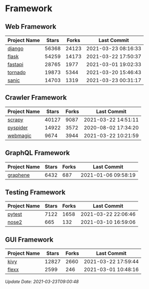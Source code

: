 # Framework

## Web Framework
| Project Name | Stars | Forks | Last Commit |
| ------------ | ----- | ----- | ----------- |
| [django](https://github.com/django/django) | 56368 | 24123 | 2021-03-23 08:16:33 |
| [flask](https://github.com/pallets/flask) | 54259 | 14173 | 2021-03-22 17:50:37 |
| [fastapi](https://github.com/tiangolo/fastapi) | 28765 | 1977 | 2021-03-01 19:02:33 |
| [tornado](https://github.com/tornadoweb/tornado) | 19873 | 5344 | 2021-03-20 15:46:43 |
| [sanic](https://github.com/sanic-org/sanic) | 14703 | 1319 | 2021-03-23 00:31:17 |

## Crawler Framework
| Project Name | Stars | Forks | Last Commit |
| ------------ | ----- | ----- | ----------- |
| [scrapy](https://github.com/scrapy/scrapy) | 40127 | 9087 | 2021-03-22 14:51:11 |
| [pyspider](https://github.com/binux/pyspider) | 14922 | 3572 | 2020-08-02 17:34:20 |
| [webmagic](https://github.com/code4craft/webmagic) | 9674 | 3944 | 2021-03-22 10:21:59 |

## GraphQL Framework
| Project Name | Stars | Forks | Last Commit |
| ------------ | ----- | ----- | ----------- |
| [graphene](https://github.com/graphql-python/graphene) | 6432 | 687 | 2021-01-06 09:58:19 |

## Testing Framework
| Project Name | Stars | Forks | Last Commit |
| ------------ | ----- | ----- | ----------- |
| [pytest](https://github.com/pytest-dev/pytest) | 7122 | 1658 | 2021-03-22 22:06:46 |
| [nose2](https://github.com/nose-devs/nose2) | 665 | 132 | 2021-03-10 16:59:06 |

## GUI Framework
| Project Name | Stars | Forks | Last Commit |
| ------------ | ----- | ----- | ----------- |
| [kivy](https://github.com/kivy/kivy) | 12827 | 2660 | 2021-03-22 17:59:44 |
| [flexx](https://github.com/flexxui/flexx) | 2599 | 246 | 2021-03-01 10:48:16 |

*Update Date: 2021-03-23T09:00:48*